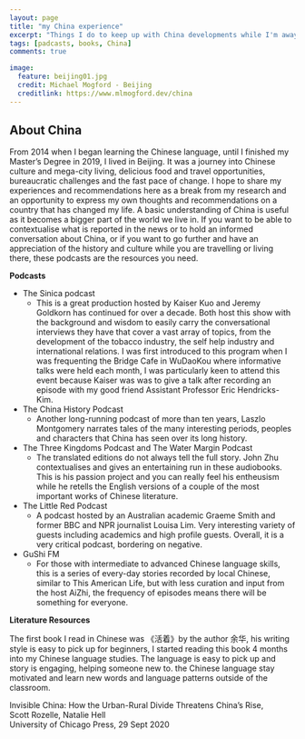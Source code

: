 ```yaml
---
layout: page
title: "my China experience"
excerpt: "Things I do to keep up with China developments while I'm away"
tags: [padcasts, books, China]
comments: true

image:
  feature: beijing01.jpg
  credit: Michael Mogford - Beijing
  creditlink: https://www.mlmogford.dev/china
---
```


## About China
From 2014 when I began learning the Chinese language, until I finished my Master’s Degree in 2019, I lived in Beijing. It was a journey into Chinese culture and mega-city living, delicious food and travel opportunities, bureaucratic challenges and the fast pace of change. I hope to share my experiences and recommendations here as a break from my research and an opportunity to express my own thoughts and recommendations on a country that has changed my life.
A basic understanding of China is useful as it becomes a bigger part of the world we live in. If you want to be able to contextualise what is reported in the news or to hold an informed conversation about China, or if you want to go further and have an appreciation of the history and culture while you are travelling or living there, these podcasts are the resources you need.  

**Podcasts**

 - The Sinica podcast 
 	- This is a great production hosted by Kaiser Kuo and Jeremy Goldkorn has continued for over a decade. Both host this show with the background and wisdom to easily carry the conversational interviews they have that cover a vast array of topics, from the development of the tobacco industry, the self help industry and international relations. I was first introduced to this program when I was frequenting the Bridge Cafe in WuDaoKou where informative talks were held each month, I was particularly keen to attend this event because Kaiser was was to give a talk after recording an episode with my good friend Assistant Professor Eric Hendricks-Kim.  
 - The China History Podcast  
	- Another long-running podcast of more than ten years, Laszlo Montgomery narrates tales of the many interesting periods, peoples and characters that China has seen over its long history.  
- The Three Kingdoms Podcast and The Water Margin Podcast  
	- The translated editions do not always tell the full story. John Zhu contextualises and gives an entertaining run in these audiobooks. This is his passion project and you can really feel his entheusism while he retells the English versions of a couple of the most important works of Chinese literature.  
- The Little Red Podcast  
	- A podcast hosted by an Australian academic Graeme Smith and former BBC and NPR journalist Louisa Lim. Very interesting variety of guests including academics and high profile guests. Overall, it is a very critical podcast, bordering on negative.  
- GuShi FM  
	- For those with intermediate to advanced Chinese language skills, this is a series of every-day stories recorded by local Chinese, similar to This American Life, but with less curation and input from the host AiZhi, the frequency of episodes means there will be something for everyone.  

**Literature Resources**

The first book I read in Chinese was 《活着》by the author 余华, his writing style is easy to pick up for beginners, I started reading this book 4 months into my Chinese language studies. The language is easy to pick up and story is engaging, helping someone new to. the Chinese language stay motivated and learn new words and language patterns outside of the classroom.  

Invisible China: How the Urban-Rural Divide Threatens China’s Rise,  
Scott Rozelle, Natalie Hell  
University of Chicago Press, 29 Sept 2020  


